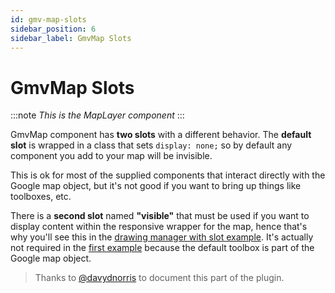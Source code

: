 ```yaml
---
id: gmv-map-slots
sidebar_position: 6
sidebar_label: GmvMap Slots
---
```

# GmvMap Slots

:::note
_This is the MapLayer component_
:::

GmvMap component has **two slots** with a different behavior.
The **default slot** is wrapped in a class that sets `display: none;` so by default any component you add to your map will
be invisible.

This is ok for most of the supplied components that interact directly with the Google map object, but it's not good if
you want to bring up things like toolboxes, etc.

There is a **second slot** named **"visible"** that must be used if you want to display content within the responsive
wrapper for the map, hence that's why you'll see this in the [drawing manager with slot example](/wip). It's actually
not required in the [first example](/wip) because the default toolbox is part of the Google map object.

> Thanks to [@davydnorris](https://github.com/davydnorris) to document this part of the plugin.
